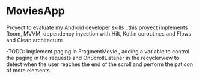 # MoviesApp
Proyect to evaluate my Android developer skills , this proyect implements Room, MVVM, dependency inyection with Hilt, Kotlin coroutines and Flows and Clean architecture

-TODO:
Implement paging in FragmentMovie , adding a variable to control the paging in the requests and OnScrollListener in the recyclerview to detect when the user reaches the end of the scroll and perform the paticon of more elements.
